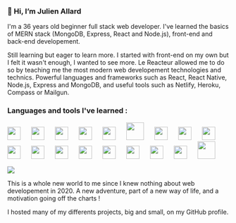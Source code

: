 ### 👋 Hi, I’m Julien Allard

I'm a 36 years old beginner full stack web developer. I've learned the basics of MERN stack (MongoDB, Express, React and Node.js), front-end and back-end developement.

Still learning but eager to learn more. I started with front-end on my own but I felt it wasn't enough, I wanted to see more. Le Reacteur allowed me to do so by teaching me the most modern web developement technologies and technics. Powerful languages and frameworks such as React, React Native, Node.js, Express and MongoDB, and useful tools such as Netlify, Heroku, Compass or Mailgun.

### Languages and tools I've learned :

<img width="30px" style="padding-right: 10px" src="https://cdn.jsdelivr.net/gh/devicons/devicon/icons/html5/html5-original.svg"/>&emsp;<img width="30px" style="margin-right: 10px" src="https://cdn.jsdelivr.net/gh/devicons/devicon/icons/css3/css3-original.svg"/>&emsp;<img width="30px" style="margin-right: 10px" src="https://cdn.jsdelivr.net/gh/devicons/devicon/icons/sass/sass-original.svg"/>&emsp;<img width="30px" style="margin-right: 10px" src="https://cdn.jsdelivr.net/gh/devicons/devicon/icons/javascript/javascript-original.svg"/>&emsp;<img width="30px" style="margin-right: 10px" src="https://cdn.jsdelivr.net/gh/devicons/devicon/icons/react/react-original.svg"/>&emsp;<img width="40px" style="margin-right: 10px" src="https://cdn.jsdelivr.net/gh/devicons/devicon/icons/express/express-original-wordmark.svg"/>&emsp;<img width="30px" style="margin-right: 10px" src="https://cdn.jsdelivr.net/gh/devicons/devicon/icons/mongodb/mongodb-original.svg"/>&emsp;<img width="30px" style="margin-right: 10px" src="https://cdn.jsdelivr.net/gh/devicons/devicon/icons/nodejs/nodejs-original.svg"/>&emsp;<img width="30px" style="margin-right: 10px" src="https://cdn.jsdelivr.net/gh/devicons/devicon/icons/vscode/vscode-original.svg"/>&emsp;<img width="30px" style="margin-right: 10px" src="https://cdn.jsdelivr.net/gh/devicons/devicon/icons/git/git-original.svg"/>&emsp;<img width="30px" style="margin-right: 10px" src="https://cdn.jsdelivr.net/gh/devicons/devicon/icons/github/github-original.svg"/>&emsp;<img width="30px" style="margin-right: 10px" src="https://cdn.jsdelivr.net/gh/devicons/devicon/icons/figma/figma-original.svg"/>&emsp;<img width="30px" style="margin-right: 10px" src="https://cdn.worldvectorlogo.com/logos/netlify.svg"/>&emsp;<img width="30px" style="margin-right: 10px" src="https://cdn.jsdelivr.net/gh/devicons/devicon/icons/heroku/heroku-original.svg"/>&emsp;<img width="30px" style="margin-right: 10px" src="https://cdn.jsdelivr.net/gh/devicons/devicon/icons/npm/npm-original-wordmark.svg"/>&emsp;<img width="30px" style="margin-right: 10px" src="https://cdn.jsdelivr.net/gh/devicons/devicon/icons/yarn/yarn-original.svg"/>&emsp;<img width="30px" style="margin-right: 10px" src="https://cdn.jsdelivr.net/gh/devicons/devicon/icons/slack/slack-original.svg"/>&emsp;<img width="40px" style="margin-right: 10px" src="https://upload.wikimedia.org/wikipedia/commons/b/ba/Stripe_Logo%2C_revised_2016.svg"/>

<img src="https://res.cloudinary.com/df4imwogd/image/upload/v1648207560/GitHub/vinted-banner_jmculm.png"/>

This is a whole new world to me since I knew nothing about web developement in 2020.
A new adventure, part of a new way of life, and a motivation going off the charts !

I hosted many of my differents projects, big and small, on my GitHub profile.
